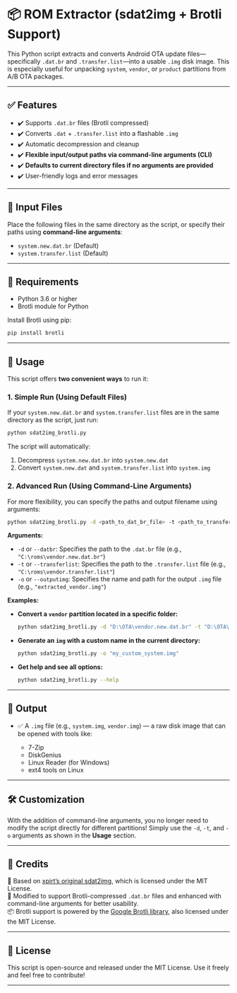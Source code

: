 # 📦 ROM Extractor (sdat2img + Brotli Support)

This Python script extracts and converts Android OTA update files—specifically `.dat.br` and `.transfer.list`—into a usable `.img` disk image. This is especially useful for unpacking `system`, `vendor`, or `product` partitions from A/B OTA packages.

---

## ✅ Features

* ✔️ Supports `.dat.br` files (Brotli compressed)
* ✔️ Converts `.dat` + `.transfer.list` into a flashable `.img`
* ✔️ Automatic decompression and cleanup
* ✔️ **Flexible input/output paths via command-line arguments (CLI)**
* ✔️ **Defaults to current directory files if no arguments are provided**
* ✔️ User-friendly logs and error messages

---

## 📂 Input Files

Place the following files in the same directory as the script, or specify their paths using **command-line arguments**:

* `system.new.dat.br` (Default)
* `system.transfer.list` (Default)

---

## 🧰 Requirements

* Python 3.6 or higher
* Brotli module for Python

Install Brotli using pip:

```bash
pip install brotli
```

---

## 🚀 Usage

This script offers **two convenient ways** to run it:

### 1. Simple Run (Using Default Files)

If your `system.new.dat.br` and `system.transfer.list` files are in the same directory as the script, just run:

```bash
python sdat2img_brotli.py
```

The script will automatically:
1.  Decompress `system.new.dat.br` into `system.new.dat`
2.  Convert `system.new.dat` and `system.transfer.list` into `system.img`

### 2. Advanced Run (Using Command-Line Arguments)

For more flexibility, you can specify the paths and output filename using arguments:

```bash
python sdat2img_brotli.py -d <path_to_dat_br_file> -t <path_to_transfer_list_file> -o <output_img_name>
```

**Arguments:**

* `-d` or `--datbr`: Specifies the path to the `.dat.br` file (e.g., `"C:\roms\vendor.new.dat.br"`)
* `-t` or `--transferlist`: Specifies the path to the `.transfer.list` file (e.g., `"C:\roms\vendor.transfer.list"`)
* `-o` or `--outputimg`: Specifies the name and path for the output `.img` file (e.g., `"extracted_vendor.img"`)

**Examples:**

* **Convert a `vendor` partition located in a specific folder:**
    ```bash
    python sdat2img_brotli.py -d "D:\OTA\vendor.new.dat.br" -t "D:\OTA\vendor.transfer.list" -o "vendor.img"
    ```
* **Generate an `img` with a custom name in the current directory:**
    ```bash
    python sdat2img_brotli.py -o "my_custom_system.img"
    ```
* **Get help and see all options:**
    ```bash
    python sdat2img_brotli.py --help
    ```

---

## 👥 Output

* ✅ A `.img` file (e.g., `system.img`, `vendor.img`) — a raw disk image that can be opened with tools like:

    * 7-Zip
    * DiskGenius
    * Linux Reader (for Windows)
    * ext4 tools on Linux

---

## 🛠 Customization

With the addition of command-line arguments, you no longer need to modify the script directly for different partitions! Simply use the `-d`, `-t`, and `-o` arguments as shown in the **Usage** section.

---

## 🙏 Credits

🔗 Based on [xpirt’s original sdat2img](https://github.com/xpirt/sdat2img), which is licensed under the MIT License.  
🔧 Modified to support Brotli-compressed `.dat.br` files and enhanced with command-line arguments for better usability.  
📦 Brotli support is powered by the [Google Brotli library](https://github.com/google/brotli), also licensed under the MIT License.

---

## 📄 License

This script is open-source and released under the MIT License. Use it freely and feel free to contribute!

---
